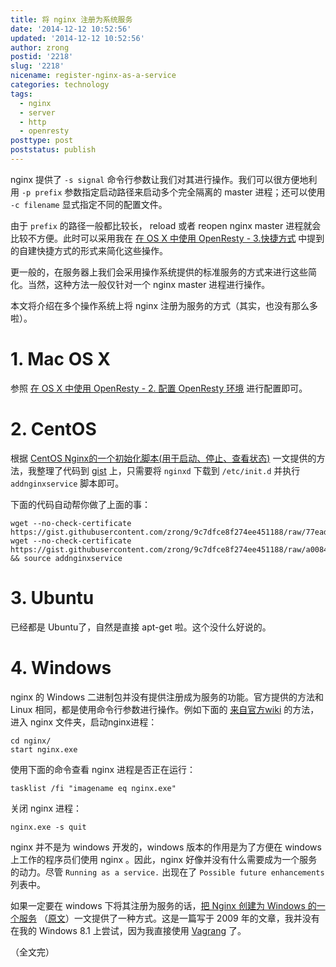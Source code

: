 ```yaml
---
title: 将 nginx 注册为系统服务
date: '2014-12-12 10:52:56'
updated: '2014-12-12 10:52:56'
author: zrong
postid: '2218'
slug: '2218'
nicename: register-nginx-as-a-service
categories: technology
tags:
  - nginx
  - server
  - http
  - openresty
posttype: post
poststatus: publish
---
```


nginx 提供了 `-s signal` 命令行参数让我们对其进行操作。我们可以很方便地利用 `-p prefix` 参数指定启动路径来启动多个完全隔离的 master 进程；还可以使用 `-c filename` 显式指定不同的配置文件。

由于 `prefix` 的路径一般都比较长， reload 或者 reopen nginx master 进程就会比较不方便。此时可以采用我在 [在 OS X 中使用 OpenResty - 3.快捷方式][1] 中提到的自建快捷方式的形式来简化这些操作。

更一般的，在服务器上我们会采用操作系统提供的标准服务的方式来进行这些简化。当然，这种方法一般仅针对一个 nginx master 进程进行操作。

本文将介绍在多个操作系统上将 nginx 注册为服务的方式（其实，也没有那么多啦）。

# 1. Mac OS X

参照 [在 OS X 中使用 OpenResty - 2. 配置 OpenResty 环境][2] 进行配置即可。

# 2. CentOS

根据 [CentOS Nginx的一个初始化脚本(用于启动、停止、查看状态)][3] 一文提供的方法，我整理了代码到 [gist][4] 上，只需要将 `nginxd` 下载到 `/etc/init.d` 并执行 `addnginxservice` 脚本即可。

下面的代码自动帮你做了上面的事：

    wget --no-check-certificate https://gist.githubusercontent.com/zrong/9c7dfce8f274ee451188/raw/77eada5f92dd5583838390f26cc9790b00e63137/nginxd
    wget --no-check-certificate https://gist.githubusercontent.com/zrong/9c7dfce8f274ee451188/raw/a0084d1ae6d5175c913e4593c99d493487d14c75/addnginxservice && source addnginxservice

# 3. Ubuntu

已经都是 Ubuntu了，自然是直接 apt-get 啦。这个没什么好说的。

# 4. Windows

nginx 的 Windows 二进制包并没有提供注册成为服务的功能。官方提供的方法和 Linux 相同，都是使用命令行参数进行操作。例如下面的 [来自官方wiki][5] 的方法，进入 nginx 文件夹，启动nginx进程：

	cd nginx/
	start nginx.exe

使用下面的命令查看 nginx 进程是否正在运行：

	tasklist /fi "imagename eq nginx.exe"

关闭 nginx 进程：

	nginx.exe -s quit

nginx 并不是为 windows 开发的，windows 版本的作用是为了方便在 windows 上工作的程序员们使用 nginx 。因此，nginx 好像并没有什么需要成为一个服务的动力。尽管 `Running as a service.` 出现在了 `Possible future enhancements` 列表中。

如果一定要在 windows 下将其注册为服务的话，[把 Nginx 创建为 Windows 的一个服务][6] （[原文][7]）一文提供了一种方式。这是一篇写于 2009 年的文章，我并没有在我的 Windows 8.1 上尝试，因为我直接使用 [Vagrang][8] 了。


（全文完）

[1]: https://blog.zengrong.net/post/2217.html#shortcut
[2]: https://blog.zengrong.net/post/2217.html#service
[3]: https://www.centos.bz/2011/07/centos-nginx-init-script/
[4]: https://gist.github.com/zrong/9c7dfce8f274ee451188
[5]: http://nginx.org/en/docs/windows.html
[6]: http://blog.csdn.net/defonds/article/details/7906005
[7]: http://misterdai.yougeezer.co.uk/posts/2009/10/16/nginx-windows-service/
[8]: https://www.vagrantup.com/
